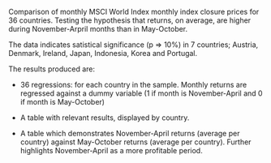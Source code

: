 Comparison of monthly MSCI World Index monthly index closure prices for 36 countries. Testing the hypothesis that returns, on average, are higher during November-Arpril months than in May-October. 

The data indicates satistical significance (p => 10%) in 7 countries; Austria, Denmark, Ireland, Japan, Indonesia, Korea and Portugal.

The results produced are: 

- 36 regressions: for each country in the sample. Monthly returns are regressed against a dummy variable (1 if month is November-April and 0 if month is May-October)

- A table with relevant results, displayed by country.

- A table which demonstrates November-April returns (average per country) against May-October returns (average per country). Further highlights November-April as a more profitable period.

